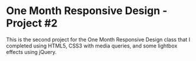 # One Month Responsive Design - Project #2

This is the second project for the One Month Responsive Design class that I completed using HTML5, CSS3 with media queries, and some lightbox effects using jQuery.
